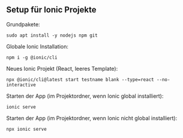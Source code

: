 ## Setup für Ionic Projekte

Grundpakete:
```
sudo apt install -y nodejs npm git
```

Globale Ionic Installation:
```
npm i -g @ionic/cli
```

Neues Ionic Projekt (React, leeres Template):
```
npx @ionic/cli@latest start testname blank --type=react --no-interactive
```

Starten der App (im Projektordner, wenn Ionic global installiert):
```
ionic serve
```

Starten der App (im Projektordner, wenn Ionic nicht global installiert):
```
npx ionic serve
```